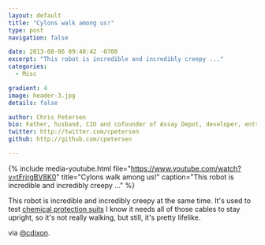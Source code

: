 ```yaml
---
layout: default
title: "Cylons walk among us!"
type: post
navigation: false

date: 2013-08-06 09:40:42 -0700
excerpt: "This robot is incredible and incredibly creepy ..."
categories:
  - Misc

gradient: 4
image: header-3.jpg
details: false

author: Chris Petersen
bio: Father, husband, CIO and cofounder of Assay Depot, developer, entrepreneur and technologist.
twitter: http://twitter.com/cpetersen
github: http://github.com/cpetersen

---
```


{% include media-youtube.html file="https://www.youtube.com/watch?v=tFrjrgBV8K0" title="Cylons walk among us!" caption="This robot is incredible and incredibly creepy ..." %}

This robot is incredible and incredibly creepy at the same time. It's used to test  [chemical protection suits](http://www.bostondynamics.com/robot_petman.html)   I know it needs all of those cables to stay upright, so it's not really walking, but still, it's pretty lifelike. 

 via  [@cdixon](https://mobile.twitter.com/cdixon/status/363171661505245184). 

 
